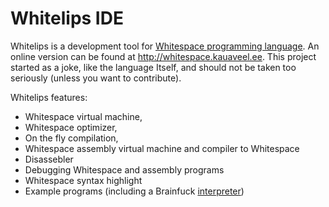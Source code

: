 # Whitelips IDE

Whitelips is a development tool for [Whitespace programming language](http://compsoc.dur.ac.uk/whitespace/).
An online version can be found at http://whitespace.kauaveel.ee. This project started as a joke, like the language
Itself, and should not be taken too seriously (unless you want to contribute).


Whitelips features:
* Whitespace virtual machine,
* Whitespace optimizer,
* On the fly compilation,
* Whitespace assembly virtual machine and compiler to Whitespace
* Disassebler
* Debugging Whitespace and assembly programs
* Whitespace syntax highlight
* Example programs (including a Brainfuck [interpreter](https://github.com/vii5ard/brainfuck-whitespace))
